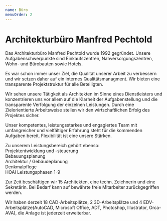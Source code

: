```yaml
---
name: Büro
menuOrder: 2
---
```


# Architekturbüro Manfred Pechtold

Das Architekturbüro Manfred Pechtold wurde 1992 gegründet. Unsere Aufgabenschwerpunkte sind Einkaufszentren, Nahversorgungszentren, Wohn- und Bürobauten sowie Hotels.

Es war schon immer unser Ziel, die Qualität unserer Arbeit zu verbessern und wir setzen daher auf ein internes Qualitätsmanagment. Wir bieten eine transparente Projektstruktur für alle Beteiligten.

Wir sehen unsere Tätigkeit als Architekten im Sinne eines Dienstleisters und konzentrieren uns vor allem auf die Klarheit der Aufgabenstellung und die transparente Verfolgung der einzelnen Leistungen. Durch eine Zielorientierte Arbeitsweise stellen wir den wirtschaftlichen Erfolg des Projektes sicher.

Unser kompetentes, leistungsstarkes und engagiertes Team mit umfangreicher und vielfältiger Erfahrung steht für die kommenden Aufgaben bereit. Flexibilität ist eine unsere Stärken.

Zu unserem Leistungsbereich gehört ebenso:  
Projektentwicklung und -steuerung  
Bebauungsplanung  
Architektur / Gebäudeplanung  
Denkmalpflege  
HOAI Leistungsphasen 1-9


Zur Zeit beschäftigen wir 15 Architekten, eine techn. Zeichnerin und eine Sekretärin. Bei Bedarf kann auf bewährte freie Mitarbeiter zurückgegriffen werden.

Wir haben derzeit 18 CAD-Arbeitsplätze, 2 3D-Arbeitsplätze und  4 EDV-Arbeitsplätze(AutoCAD, Microsoft Office, ADT, Photoshop, Illustrator, Orca-AVA), die Anlage ist jederzeit erweiterbar.